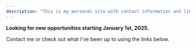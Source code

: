 ```yaml
---
description: "This is my personal site with contact information and links to my GitHub/GitLab."
---
```


**Looking for new opportunities starting January 1st, 2025.**

Contact me or check out what I've been up to using the links below.